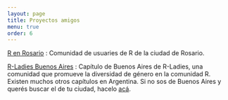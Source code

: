 ```yaml
---
layout: page
title: Proyectos amigos
menu: true
order: 6
---
```


[R en Rosario](http://renrosario.netlify.com/)
: Comunidad de usuaries de R de la ciudad de Rosario.

[R-Ladies Buenos Aires](https://www.meetup.com/rladies-buenos-aires/)
: Capítulo de Buenos Aires de R-Ladies, una comunidad que promueve la diversidad de género en la comunidad R. Existen muchos otros capítulos en Argentina. Si no sos de Buenos Aires y querés buscar el de tu ciudad, hacelo [acá](https://gqueiroz.shinyapps.io/rshinylady/).


